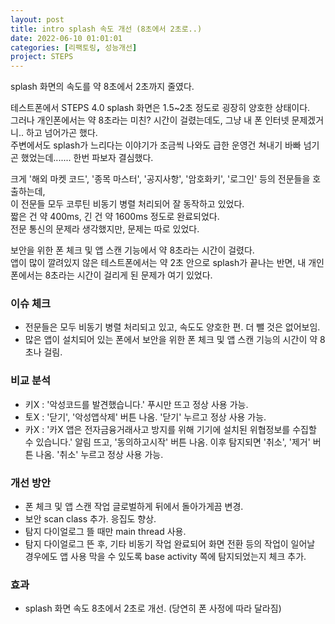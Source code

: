 ```yaml
---
layout: post
title: intro splash 속도 개선 (8초에서 2초로..)
date: 2022-06-10 01:01:01
categories: [리팩토링, 성능개선]
project: STEPS
---
```


splash 화면의 속도를 약 8초에서 2초까지 줄였다.  

테스트폰에서 STEPS 4.0 splash 화면은 1.5~2초 정도로 굉장히 양호한 상태이다.  
그러나 개인폰에서는 약 8초라는 미친? 시간이 걸렸는데도, 그냥 내 폰 인터넷 문제겠거니.. 하고 넘어가곤 했다.  
주변에서도 splash가 느리다는 이야기가 조금씩 나와도 급한 운영건 쳐내기 바빠 넘기곤 했었는데....... 한번 파보자 결심했다.  

크게 '해외 마켓 코드', '종목 마스터', '공지사항', '암호화키', '로그인' 등의 전문들을 호출하는데,  
이 전문들 모두 코루틴 비동기 병렬 처리되어 잘 동작하고 있었다.  
짧은 건 약 400ms, 긴 건 약 1600ms 정도로 완료되었다.  
전문 통신의 문제라 생각했지만, 문제는 따로 있었다.  

보안을 위한 폰 체크 및 앱 스캔 기능에서 약 8초라는 시간이 걸렸다.  
앱이 많이 깔려있지 않은 테스트폰에서는 약 2초 안으로 splash가 끝나는 반면, 내 개인폰에서는 8초라는 시간이 걸리게 된 문제가 여기 있었다.  

### 이슈 체크
- 전문들은 모두 비동기 병렬 처리되고 있고, 속도도 양호한 편. 더 뺄 것은 없어보임.  
- 많은 앱이 설치되어 있는 폰에서 보안을 위한 폰 체크 및 앱 스캔 기능의 시간이 약 8초나 걸림.  

### 비교 분석
- 키X : '악성코드를 발견했습니다.' 푸시만 뜨고 정상 사용 가능.  
- 토X : '닫기', '악성앱삭제' 버튼 나옴. '닫기' 누르고 정상 사용 가능.  
- 카X : '카X 앱은 전자금융거래사고 방지를 위해 기기에 설치된 위협정보를 수집할 수 있습니다.' 알림 뜨고, '동의하고시작' 버튼 나옴. 이후 탐지되면 '취소', '제거' 버튼 나옴. '취소' 누르고 정상 사용 가능.

### 개선 방안
- 폰 체크 및 앱 스캔 작업 글로벌하게 뒤에서 돌아가게끔 변경.  
- 보안 scan class 추가. 응집도 향상.  
- 탐지 다이얼로그 뜰 때만 main thread 사용.  
- 탐지 다이얼로그 뜬 후, 기타 비동기 작업 완료되어 화면 전환 등의 작업이 일어날 경우에도 앱 사용 막을 수 있도록 base activity 쪽에 탐지되었는지 체크 추가.  

### 효과
- splash 화면 속도 8초에서 2초로 개선. (당연히 폰 사정에 따라 달라짐)